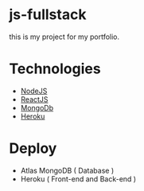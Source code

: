 # js-fullstack
this is my project for my portfolio. 

# Technologies
* [NodeJS](https://nodejs.org/en/)
* [ReactJS](https://reactjs.org/)
* [MongoDb](https://www.mongodb.com/)
* [Heroku](https://www.heroku.com/)

# Deploy
* Atlas MongoDB ( Database )
* Heroku ( Front-end and Back-end )
